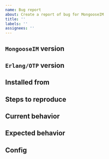 ```yaml
---
name: Bug report
about: Create a report of bug for MongooseIM
title: ''
labels: ''
assignees: ''
---
```


## `MongooseIM` version
<!-- (Put the `MongooseIM` version) -->

## `Erlang/OTP` version
<!-- Put the `Erlang/OTP` version ... -->

## Installed from
<!-- (Source or pkg) -->

## Steps to reproduce
<!-- (Optional)Describe steps to reproduce bug ... -->

## Current behavior
<!-- Describe current behavior ... -->

## Expected behavior
<!-- Describe expected behavior ... -->

## Config
<!-- (Optional)Put configuration ... -->
